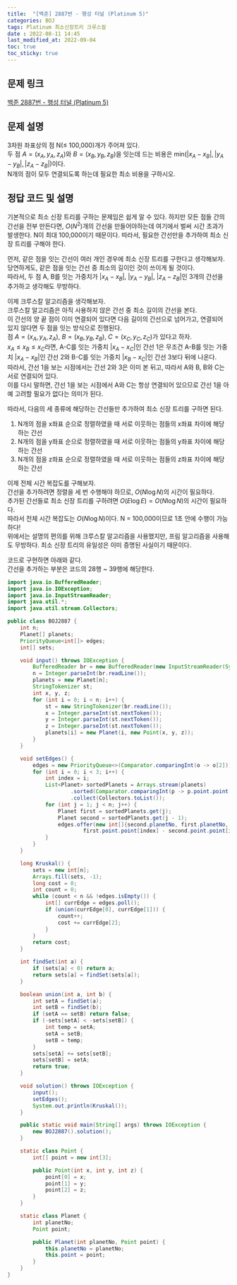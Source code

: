 ```yaml
---
title:  "[백준] 2887번 - 행성 터널 (Platinum 5)"
categories: BOJ
tags: Platinum 최소신장트리 크루스칼
date : 2022-08-11 14:45
last_modified_at: 2022-09-04
toc: true
toc_sticky: true
---
```


## 문제 링크

[백준 2887번 - 행성 터널 (Platinum 5)](https://www.acmicpc.net/problem/2887)

## 문제 설명

3차원 좌표상의 점 N($\leq$ 100,000)개가 주어져 있다.  
두 점 $A = (x_A, y_A, z_A)$와 $B = (x_B, y_B, z_B)$을 잇는데 드는 비용은 $\mathrm{min}(|x_A - x_B|, |y_A - y_B|, |z_A - z_B|)$이다.  
N개의 점이 모두 연결되도록 하는데 필요한 최소 비용을 구하시오.

## 정답 코드 및 설명

기본적으로 최소 신장 트리를 구하는 문제임은 쉽게 알 수 있다.
하지만 모든 점들 간의 간선을 전부 만든다면, $O(N^2)$개의 간선을 만들어야하는데 여기에서 벌써 시간 초과가 발생한다. N이 최대 100,000이기 때문이다.
따라서, 필요한 간선만을 추가하여 최소 신장 트리를 구해야 한다.  

먼저, 같은 점을 잇는 간선이 여러 개인 경우에 최소 신장 트리를 구한다고 생각해보자.  
당연하게도, 같은 점을 잇는 간선 중 최소의 길이인 것이 쓰이게 될 것이다.  
따라서, 두 점 A, B를 잇는 가중치가 $|x_A - x_B|$, $|y_A - y_B|$, $|z_A - z_B|$인 3개의 간선을 추가하고 생각해도 무방하다.

이제 크루스칼 알고리즘을 생각해보자.  
크루스칼 알고리즘은 아직 사용하지 않은 간선 중 최소 길이의 간선을 본다.  
이 간선의 양 끝 점이 이미 연결되어 있다면 다음 길이의 간선으로 넘어가고, 연결되어 있지 않다면 두 점을 잇는 방식으로 진행된다.  
점 $A = (x_A, y_A, z_A)$, $B = (x_B, y_B, z_B)$, $C = (x_C, y_C, z_C)$가 있다고 하자.  
$x_A \leq x_B \leq x_C$라면, A-C를 잇는 가중치 $|x_A - x_C|$인 간선 1은 무조건 A-B를 잇는 가중치 $|x_A - x_B|$인 간선 2와 B-C를 잇는 가중치 $|x_B - x_C|$인 간선 3보다 뒤에 나온다.  
따라서, 간선 1을 보는 시점에서는 간선 2와 3은 이미 본 뒤고, 따라서 A와 B, B와 C는 서로 연결되어 있다.  
이를 다시 말하면, 간선 1을 보는 시점에서 A와 C는 항상 연결되어 있으므로 간선 1을 아예 고려할 필요가 없다는 의미가 된다.

따라서, 다음의 세 종류에 해당하는 간선들만 추가하여 최소 신장 트리를 구하면 된다.

1. N개의 점을 x좌표 순으로 정렬하였을 때 서로 이웃하는 점들의 x좌표 차이에 해당하는 간선
2. N개의 점을 y좌표 순으로 정렬하였을 때 서로 이웃하는 점들의 y좌표 차이에 해당하는 간선
3. N개의 점을 z좌표 순으로 정렬하였을 때 서로 이웃하는 점들의 z좌표 차이에 해당하는 간선

이제 전체 시간 복잡도를 구해보자.  
간선을 추가하려면 정렬을 세 번 수행해야 하므로, $O(N\log N)$의 시간이 필요하다.  
추가된 간선들로 최소 신장 트리를 구하려면 $O(E \log E) = O(N \log N)$의 시간이 필요하다.  
따라서 전체 시간 복잡도는 $O(N \log N)$이다. N = 100,000이므로 1초 안에 수행이 가능하다!  
위에서는 설명의 편의를 위해 크루스칼 알고리즘을 사용했지만, 프림 알고리즘을 사용해도 무방하다. 최소 신장 트리의 유일성은 이미 증명된 사실이기 때문이다.

코드로 구현하면 아래와 같다.  
간선을 추가하는 부분은 코드의 28행 ~ 39행에 해당한다.

```java
import java.io.BufferedReader;
import java.io.IOException;
import java.io.InputStreamReader;
import java.util.*;
import java.util.stream.Collectors;

public class BOJ2887 {
    int n;
    Planet[] planets;
    PriorityQueue<int[]> edges;
    int[] sets;

    void input() throws IOException {
        BufferedReader br = new BufferedReader(new InputStreamReader(System.in));
        n = Integer.parseInt(br.readLine());
        planets = new Planet[n];
        StringTokenizer st;
        int x, y, z;
        for (int i = 0; i < n; i++) {
            st = new StringTokenizer(br.readLine());
            x = Integer.parseInt(st.nextToken());
            y = Integer.parseInt(st.nextToken());
            z = Integer.parseInt(st.nextToken());
            planets[i] = new Planet(i, new Point(x, y, z));
        }
    }

    void setEdges() {
        edges = new PriorityQueue<>(Comparator.comparingInt(o -> o[2]));
        for (int i = 0; i < 3; i++) {
            int index = i;
            List<Planet> sortedPlanets = Arrays.stream(planets)
                    .sorted(Comparator.comparingInt(p -> p.point.point[index]))
                    .collect(Collectors.toList());
            for (int j = 1; j < n; j++) {
                Planet first = sortedPlanets.get(j);
                Planet second = sortedPlanets.get(j - 1);
                edges.offer(new int[]{second.planetNo, first.planetNo,
                        first.point.point[index] - second.point.point[index]});
            }
        }
    }

    long Kruskal() {
        sets = new int[n];
        Arrays.fill(sets, -1);
        long cost = 0;
        int count = 0;
        while (count < n && !edges.isEmpty()) {
            int[] currEdge = edges.poll();
            if (union(currEdge[0], currEdge[1])) {
                count++;
                cost += currEdge[2];
            }
        }
        return cost;
    }

    int findSet(int a) {
        if (sets[a] < 0) return a;
        return sets[a] = findSet(sets[a]);
    }

    boolean union(int a, int b) {
        int setA = findSet(a);
        int setB = findSet(b);
        if (setA == setB) return false;
        if (-sets[setA] < -sets[setB]) {
            int temp = setA;
            setA = setB;
            setB = temp;
        }
        sets[setA] += sets[setB];
        sets[setB] = setA;
        return true;
    }

    void solution() throws IOException {
        input();
        setEdges();
        System.out.println(Kruskal());
    }

    public static void main(String[] args) throws IOException {
        new BOJ2887().solution();
    }

    static class Point {
        int[] point = new int[3];

        public Point(int x, int y, int z) {
            point[0] = x;
            point[1] = y;
            point[2] = z;
        }
    }

    static class Planet {
        int planetNo;
        Point point;

        public Planet(int planetNo, Point point) {
            this.planetNo = planetNo;
            this.point = point;
        }
    }
}

```

